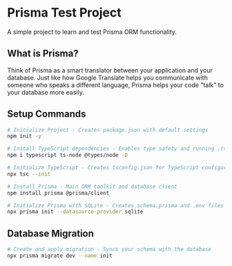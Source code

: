 # Prisma Test Project

A simple project to learn and test Prisma ORM functionality.

## What is Prisma?

Think of Prisma as a smart translator between your application and your database. Just like how Google Translate helps you communicate with someone who speaks a different language, Prisma helps your code "talk" to your database more easily.

## Setup Commands

```bash
# Initialize Project - Creates package.json with default settings
npm init -y

# Install TypeScript dependencies - Enables type safety and running .ts files
npm i typescript ts-node @types/node -D

# Initialize TypeScript - Creates tsconfig.json for TypeScript configuration
npx tsc --init

# Install Prisma - Main ORM toolkit and database client
npm install prisma @prisma/client

# Initialize Prisma with SQLite - Creates schema.prisma and .env files with SQLite setup (dev only)
npx prisma init --datasource-provider sqlite
```

## Database Migration

```bash
# Create and apply migration - Syncs your schema with the database
npx prisma migrate dev --name init
```